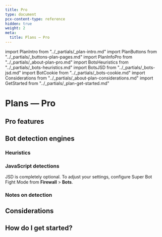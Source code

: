 ```yaml
---
title: Pro
type: document
pcx-content-type: reference
hidden: true
weight: 2
meta:
  title: Plans — Pro
---
```


import PlanIntro from "../\_partials/\_plan-intro.md"
import PlanButtons from "../\_partials/\_buttons-plan-pages.md"
import PlanInfoPro from "../\_partials/\_about-plan-pro.md"
import BotsHeuristics from "../\_partials/\_bots-heuristics.md"
import BotsJSD from "../\_partials/\_bots-jsd.md"
import BotCookie from "../\_partials/\_bots-cookie.md"
import Considerations from "../\_partials/\_about-plan-considerations.md"
import GetStarted from "../\_partials/\_plan-get-started.md"

# Plans — Pro

<PlanIntro/>

<PlanButtons/>

## Pro features

<PlanInfoPro/>

## Bot detection engines

### Heuristics

<BotsHeuristics/>

### JavaScript detections

<BotsJSD/>

JSD is completely optional. To adjust your settings, configure Super Bot Fight Mode from **Firewall** > **Bots**.

### Notes on detection

<BotCookie/>

## Considerations

<Considerations/>

## How do I get started?

<GetStarted/>
